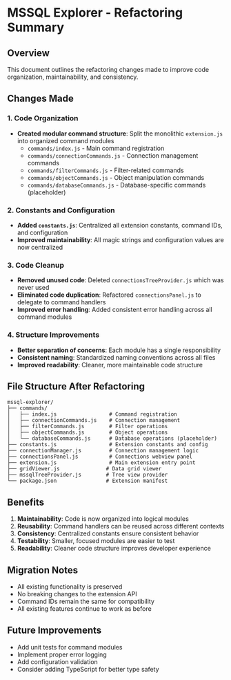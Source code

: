 # MSSQL Explorer - Refactoring Summary

## Overview
This document outlines the refactoring changes made to improve code organization, maintainability, and consistency.

## Changes Made

### 1. Code Organization
- **Created modular command structure**: Split the monolithic `extension.js` into organized command modules
  - `commands/index.js` - Main command registration
  - `commands/connectionCommands.js` - Connection management commands
  - `commands/filterCommands.js` - Filter-related commands
  - `commands/objectCommands.js` - Object manipulation commands
  - `commands/databaseCommands.js` - Database-specific commands (placeholder)

### 2. Constants and Configuration
- **Added `constants.js`**: Centralized all extension constants, command IDs, and configuration
- **Improved maintainability**: All magic strings and configuration values are now centralized

### 3. Code Cleanup
- **Removed unused code**: Deleted `connectionsTreeProvider.js` which was never used
- **Eliminated code duplication**: Refactored `connectionsPanel.js` to delegate to command handlers
- **Improved error handling**: Added consistent error handling across all command modules

### 4. Structure Improvements
- **Better separation of concerns**: Each module has a single responsibility
- **Consistent naming**: Standardized naming conventions across all files
- **Improved readability**: Cleaner, more maintainable code structure

## File Structure After Refactoring

```
mssql-explorer/
├── commands/
│   ├── index.js                 # Command registration
│   ├── connectionCommands.js    # Connection management
│   ├── filterCommands.js        # Filter operations
│   ├── objectCommands.js        # Object operations
│   └── databaseCommands.js      # Database operations (placeholder)
├── constants.js                 # Extension constants and config
├── connectionManager.js         # Connection management logic
├── connectionsPanel.js          # Connections webview panel
├── extension.js                 # Main extension entry point
├── gridViewer.js               # Data grid viewer
├── mssqlTreeProvider.js        # Tree view provider
└── package.json                # Extension manifest
```

## Benefits

1. **Maintainability**: Code is now organized into logical modules
2. **Reusability**: Command handlers can be reused across different contexts
3. **Consistency**: Centralized constants ensure consistent behavior
4. **Testability**: Smaller, focused modules are easier to test
5. **Readability**: Cleaner code structure improves developer experience

## Migration Notes

- All existing functionality is preserved
- No breaking changes to the extension API
- Command IDs remain the same for compatibility
- All existing features continue to work as before

## Future Improvements

- Add unit tests for command modules
- Implement proper error logging
- Add configuration validation
- Consider adding TypeScript for better type safety
